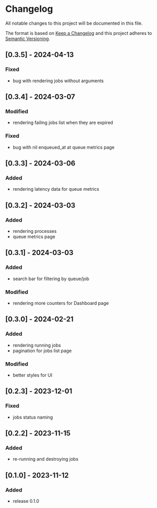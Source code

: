 # Changelog
All notable changes to this project will be documented in this file.

The format is based on [Keep a Changelog](http://keepachangelog.com/en/1.0.0/)
and this project adheres to [Semantic Versioning](http://semver.org/spec/v2.0.0.html).

## [0.3.5] - 2024-04-13
### Fixed
- bug with rendering jobs without arguments

## [0.3.4] - 2024-03-07
### Modified
- rendering failing jobs list when they are expired

### Fixed
- bug with nil enqueued_at at queue metrics page

## [0.3.3] - 2024-03-06
### Added
- rendering latency data for queue metrics

## [0.3.2] - 2024-03-03
### Added
- rendering processes
- queue metrics page

## [0.3.1] - 2024-03-03
### Added
- search bar for filtering by queue/job

### Modified
- rendering more counters for Dashboard page

## [0.3.0] - 2024-02-21
### Added
- rendering running jobs
- pagination for jobs list page

### Modified
- better styles for UI

## [0.2.3] - 2023-12-01
### Fixed
- jobs status naming

## [0.2.2] - 2023-11-15
### Added
- re-running and destroying jobs

## [0.1.0] - 2023-11-12
### Added
- release 0.1.0
